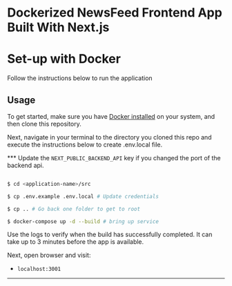 # Dockerized NewsFeed Frontend App Built With Next.js



# Set-up with Docker

Follow the instructions below to run the application

## Usage

To get started, make sure you have [Docker installed](https://docs.docker.com/docker-for-mac/install/) on your system, and then clone this repository.

Next, navigate in your terminal to the directory you cloned this repo and execute the instructions below to create .env.local file. 

*** Update the `NEXT_PUBLIC_BACKEND_API` key if you changed the port of the backend api. 

```bash

$ cd <application-name>/src

$ cp .env.example .env.local # Update credentials

$ cp .. # Go back one folder to get to root

$ docker-compose up -d --build # bring up service
```


Use the logs to verify when the build has successfully completed. It can take up to 3 minutes before the app is available.

Next, open browser and visit:

-   `localhost:3001`

---

